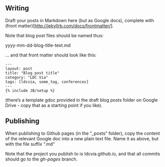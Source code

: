 ## Writing
Draft your posts in Markdown here (but as Google docs), complete with (front matter)[http://jekyllrb.com/docs/frontmatter/].

Note that blog post files should be named thus:

yyyy-mm-dd-blog-title-text.md

… and that front matter should look like this:

```
---
layout: post
title: "Blog post title"
category: "LDC Via"
tags: [ldcvia, some_tag, conferences]
---
{% include JB/setup %}
```
(there’s a template gdoc provided in the draft blog posts folder on Google Drive - copy that as a starting point if you like).

## Publishing
When publishing to Github pages (in the “_posts” folder), copy the content of the relevant Google doc into a new plain text file. Name it as above, but with the file suffix “.md”

Note that the project you publish to is ldcvia.github.io, and that all commits should go to the *gh-pages* branch.
